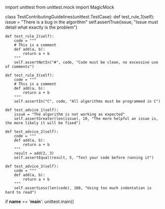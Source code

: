 import unittest
from unittest.mock import MagicMock

class TestContributingGuidelines(unittest.TestCase):
    def test_rule_1(self):
        issue = "There is a bug in the algorithm"
        self.assertTrue(issue, "Issue must detail what exactly is the problem")

    def test_rule_2(self):
        code = """
        # This is a comment
        def add(a, b):
            return a + b
        """
        self.assertNotIn("#", code, "Code must be clean, no excessive use of comments")

    def test_rule_3(self):
        code = """
        # This is a comment
        def add(a, b):
            return a + b
        """
        self.assertIn("C", code, "All algorithms must be programmed in C")

    def test_advice_1(self):
        issue = "The algorithm is not working as expected"
        self.assertGreater(len(issue), 10, "The more helpful an issue is, the more likely it will be fixed")

    def test_advice_2(self):
        code = """
        def add(a, b):
            return a + b
        """
        result = add(2, 3)
        self.assertEqual(result, 5, "Test your code before running it")

    def test_advice_3(self):
        code = """
        def add(a, b):
            return a + b
        """
        self.assertLess(len(code), 100, "Using too much indentation is hard to read")

if __name__ == '__main__':
    unittest.main()